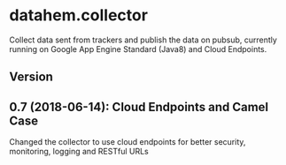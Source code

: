 # datahem.collector

Collect data sent from trackers and publish the data on pubsub, currently running on Google App Engine Standard (Java8) and Cloud Endpoints.

## Version
## 0.7 (2018-06-14): Cloud Endpoints and Camel Case
Changed the collector to use cloud endpoints for better security, monitoring, logging and RESTful URLs